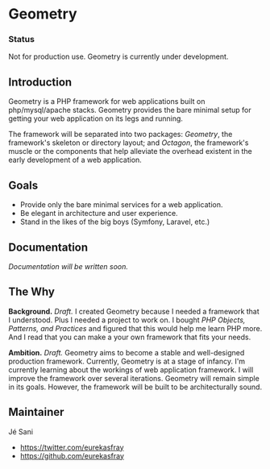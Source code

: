 # Geometry

### Status

Not for production use. Geometry is currently under development.

## Introduction

Geometry is a PHP framework for web applications built on php/mysql/apache stacks. Geometry provides the bare minimal setup for getting your web application on its legs and running.

The framework will be separated into two packages: *Geometry*, the framework's
skeleton or directory layout; and *Octagon*, the framework's muscle or the
components that help alleviate the overhead existent in the early development
of a web application.

## Goals

- Provide only the bare minimal services for a web application.
- Be elegant in architecture and user experience.
- Stand in the likes of the big boys (Symfony, Laravel, etc.)

## Documentation

*Documentation will be written soon.*

## The Why

**Background.** *Draft.* I created Geometry because I needed a framework that I understood. Plus I needed a project to work on. I bought *PHP Objects, Patterns, and Practices* and figured that this would help me learn PHP more. And I read that you can make a your own framework that fits your needs.

**Ambition.** *Draft.* Geometry aims to become a stable and well-designed production framework. Currently, Geometry is at a stage of infancy. I'm currently learning about the workings of web application framework. I will improve the framework over several iterations. Geometry will remain simple in its goals. However, the framework will be built to be architecturally sound.

## Maintainer

J&eacute; Sani

* https://twitter.com/eurekasfray
* https://github.com/eurekasfray
